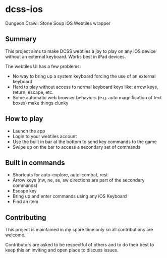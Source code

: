 # dcss-ios
Dungeon Crawl: Stone Soup iOS Webtiles wrapper

## Summary

This project aims to make DCSS webtiles a joy to play on any iOS device without an external keyboard. Works best in iPad devices.

The webtiles UI has a few problems:
* No way to bring up a system keyboard forcing the use of an external keyboard
* Hard to play without access to normal keyboard keys like: arrow keys, return, escape, etc.
* Some automatic web browser behaviors (e.g. auto magnification of text boxes) make things clunky

## How to play

* Launch the app
* Login to your webtiles account
* Use the built in bar at the bottom to send key commands to the game
* Swipe up on the bar to access a secondary set of commands

## Built in commands

* Shortcuts for auto-explore, auto-combat, rest
* Arrow keys (nw, ne, se, sw directions are part of the secondary commands)
* Escape key
* Bring up and enter commands using any iOS Keyboard
* Find an item

## Contributing

This project is maintained in my spare time only so all contributions are welcome. 

Contributors are asked to be respectful of others and to do their best to keep this an inviting and open place to discuss issues.
